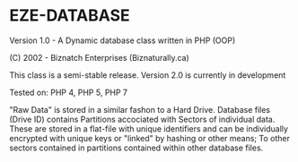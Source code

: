 # EZE-DATABASE
Version 1.0 - A Dynamic database class written in PHP (OOP)

(C) 2002 - Biznatch Enterprises (Biznaturally.ca)

This class is a semi-stable release. Version 2.0 is currently in development

Tested on: PHP 4, PHP 5, PHP 7


"Raw Data" is stored in a similar fashon to a Hard Drive. Database files (Drive ID) contains Partitions accociated with Sectors of individual data. These are stored in a flat-file with unique identifiers and can be individually encrypted with unique keys or "linked" by hashing or other means; To other sectors contained in partitions contained within other database files.
